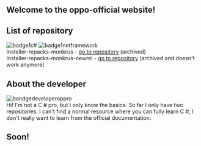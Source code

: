 ## Welcome to the oppo-official website!







## List of repository 
![badge1c#](https://raw.githubusercontent.com/oppro-officiall/website-oppro_officiall/eadbdb356415001e8bf2fc5ee949e17c2eeb486a/Images/Language-C%23-brightgreen.svg)
![badge1netframework](https://raw.githubusercontent.com/oppro-officiall/website-oppro_officiall/f8de1f080ca6ff6e091ccfeda22b55bca154cb28/Images/Net%20framework-4.8-blue.svg)  
Installer-repacks-monkrus - [go to repository](https://github.com/oppro-officiall/installer-repacks-monkrus) (archived)  
Installer-repacks-monkrus-newrel - [go to repository](https://github.com/oppro-officiall/installer-repacks-monkurs-newrel) (archived and doesn't work anymore)  



## About the developer
![bandgedeveloperoppro](https://raw.githubusercontent.com/oppro-officiall/website-oppro_officiall/42b15a0848b11e057f0382fc80fb49b264ba4915/Images/Developer-OpPRO-orange.svg)  
Hi! I'm not a C # pro, but I only know the basics. So far I only have two repositories. I can't find a normal resource where you can fully learn C #, I don't really want to learn from the official documentation.



## Soon!
